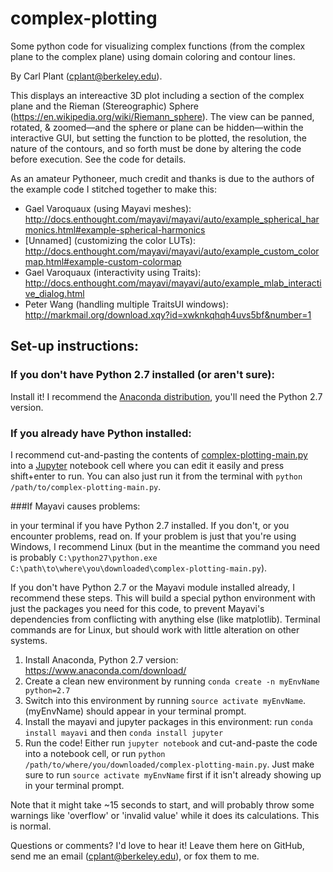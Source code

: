 # complex-plotting
Some python code for visualizing complex functions (from the complex plane to the complex plane) using domain coloring and contour lines.

By Carl Plant (cplant@berkeley.edu).

This displays an intereactive 3D plot including a section of the complex plane and the Rieman (Stereographic) Sphere (https://en.wikipedia.org/wiki/Riemann_sphere). The view can be panned, rotated, & zoomed—and the sphere or plane can be hidden—within the interactive GUI, but setting the function to be plotted, the resolution, the nature of the contours, and so forth must be done by altering the code before execution. See the code for details. 

As an amateur Pythoneer, much credit and thanks is due to the authors of the example code I stitched together to make this:
- Gael Varoquaux (using Mayavi meshes): http://docs.enthought.com/mayavi/mayavi/auto/example_spherical_harmonics.html#example-spherical-harmonics
- [Unnamed] (customizing the color LUTs): http://docs.enthought.com/mayavi/mayavi/auto/example_custom_colormap.html#example-custom-colormap
- Gael Varoquaux (interactivity using Traits): http://docs.enthought.com/mayavi/mayavi/auto/example_mlab_interactive_dialog.html
- Peter Wang (handling multiple TraitsUI windows): http://markmail.org/download.xqy?id=xwknkqhqh4uvs5bf&number=1

## Set-up instructions:
### If you don't have Python 2.7 installed (or aren't sure):
Install it! I recommend the [Anaconda distribution](https://www.anaconda.com/download/), you'll need the Python 2.7 version.
### If you already have Python installed:
I recommend cut-and-pasting the contents of [complex-plotting-main.py](https://github.com/seaplant3/complex-plotting/blob/master/complex-plotting-main.py) into a [Jupyter](http://jupyter.org/install) notebook cell where you can edit it easily and press  shift+enter to run. You can also just run it from the terminal with `python /path/to/complex-plotting-main.py`. 

###If Mayavi causes problems:

in your terminal if you have Python 2.7 installed. If you don't, or you encounter problems, read on. If your problem is just that you're using Windows, I recommend Linux (but in the meantime the command you need is probably `C:\python27\python.exe C:\path\to\where\you\downloaded\complex-plotting-main.py`).

If you don't have Python 2.7 or the Mayavi module installed already, I recommend these steps. This will build a special python environment with just the packages you need for this code, to prevent Mayavi's dependencies from conflicting with anything else (like matplotlib). Terminal commands are for Linux, but should work with little alteration on other systems.
1) Install Anaconda, Python 2.7 version: https://www.anaconda.com/download/
2) Create a clean new environment by running `conda create -n myEnvName python=2.7`
3) Switch into this environment by running `source activate myEnvName`. (myEnvName) should appear in your terminal prompt.
4) Install the mayavi and jupyter packages in this environment: run `conda install mayavi` and then `conda install jupyter`
5) Run the code! Either run `jupyter notebook` and cut-and-paste the code into a notebook cell, or run `python /path/to/where/you/downloaded/complex-plotting-main.py`. Just make sure to run `source activate myEnvName` first if it isn't already showing up in your terminal prompt.

Note that it might take ~15 seconds to start, and will probably throw some warnings like 'overflow' or 'invalid value' while it does its calculations. This is normal.

Questions or comments? I'd love to hear it! Leave them here on GitHub, send me an email (cplant@berkeley.edu), or fox them to me.
